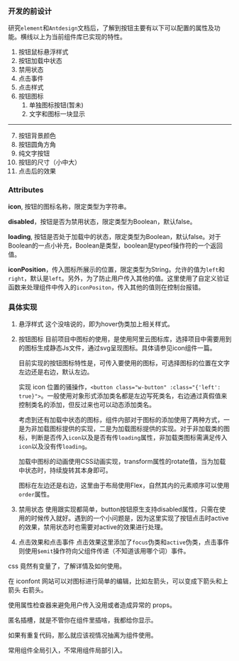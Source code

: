 ### 开发的前设计
研究`element`和`Antdesign`文档后，了解到按钮主要有以下可以配置的属性及功能。横线以上为当前组件库已实现的特性。
1. 按钮鼠标悬浮样式
2. 按钮加载中状态
3. 禁用状态
4. 点击事件
5. 点击样式
6. 按钮图标
   1. 单独图标按钮(暂未)
   2. 文字和图标一块显示
---
7. 按钮背景颜色
8. 按钮圆角方角
9. 纯文字按钮
10. 按钮的尺寸（小中大）
11. 点击后的效果

### Attributes
**icon**, 按钮的图标名称，限定类型为字符串。

**disabled**，按钮是否为禁用状态，限定类型为Boolean，默认false。

**loading**, 按钮是否处于加载中的状态，限定类型为Boolean，默认false。对于Boolean的一点小补充，Boolean是类型，boolean是typeof操作符的一个返回值。

**iconPosition**，传入图标所展示的位置，限定类型为String。允许的值为`left`和`right`，默认是`left`。另外，为了防止用户传入其他的值。这里使用了自定义验证函数来处理组件中传入的`iconPositon`，传入其他的值则在控制台报错。


### 具体实现
1. 悬浮样式
   这个没啥说的，即为hover伪类加上相关样式。
2. 按钮图标
   目前项目中图标的使用，是使用阿里云图标库，选择项目中需要用到的图标生成静态Js文件，通过svg呈现图标。具体请参见icon组件一篇。

   目前实现的按钮图标特性是，可传入要使用的图标，可选择图标的位置在文字左边还是右边，默认左边。

   实现 icon 位置的骚操作，`<button class="w-button" :class="{'left': true}">`。一般使用对象形式添加类名都是左边写死类名，右边通过真假值来控制类名的添加，但反过来也可以动态添加类名。

   考虑到还有加载中状态的图标，组件内部对于图标的添加使用了两种方式，一是为非加载图标提供的实现，二是为加载图标提供的实现。对于非加载类的图标，判断是否传入`icon`以及是否有传`loading`属性，非加载类图标需满足传入`icon`以及没有传`loading`。

   加载中图标的动画使用CSS动画实现，transform属性的rotate值，当为加载中状态时，持续旋转其本身即可。

   图标在左边还是右边，这里由于布局使用Flex，自然其内的元素顺序可以使用`order`属性。
3. 禁用状态
   使用跟实现都简单，button按钮原生支持disabled属性，只需在使用的时候传入就好。遇到的一个小问题是，因为这里实现了按钮点击时active的效果，禁用状态时也需要对active的效果进行处理。
4. 点击效果和点击事件
   点击效果这里添加了`focus`伪类和`active`伪类，点击事件则使用`$emit`操作符向父组件传递（不知道该用哪个词）事件。



css 竟然有变量了，了解详情及如何使用。

在 iconfont 网站可以对图标进行简单的编辑，比如左箭头，可以变成下箭头和上箭头 右箭头。

使用属性检查器来避免用户传入没用或者造成异常的 props。

匿名插槽，就是不管你在组件里插啥，我都给你显示。

如果有重复代码，那么就应该视情况抽离为组件使用。

常用组件全局引入，不常用组件局部引入。